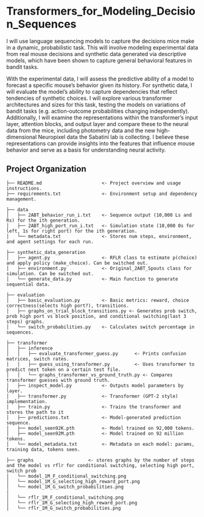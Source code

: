 # Transformers_for_Modeling_Decision_Sequences
I will use language sequencing models to capture the decisions mice make in a dynamic, probabilistic task. This will involve modeling experimental data from real mouse decisions and synthetic data generated via descriptive models, which have been shown to capture general behavioral features in bandit tasks. 

With the experimental data, I will assess the predictive ability of a model to forecast a specific mouse’s behavior given its history. For synthetic data, I will evaluate the model’s ability to capture dependencies that reflect tendencies of synthetic choices. 
I will explore various transformer architectures and sizes for this task, testing the models on variations of bandit tasks (e.g. action-outcome probabilities changing independently). Additionally, I will examine the representations within the transformer’s input layer, attention blocks, and output layer and compare these to the neural data from the mice, including photometry data and the new high-dimensional Neuropixel data the Sabatini lab is collecting. I believe these representations can provide insights into the features that influence mouse behavior and serve as a basis for understanding neural activity.


Project Organization
----------
    ├── README.md                      <- Project overview and usage instructions.
    ├── requirements.txt               <- Environment setup and dependency management.

    ├── data
    │   ├── 2ABT_behavior_run_i.txt    <- Sequence output (10,000 Ls and Rs) for the ith generation.
    │   ├── 2ABT_high_port_run_i.txt   <- Simulation state (10,000 0s for left, 1s for right port) for the ith generation.
    │   └── metadata.txt               <- Stores num steps, environment, and agent settings for each run.

    ├── synthetic_data_generation
    │   ├── agent.py                   <- RFLR class to estimate p(choice) and apply policy (make_choice). Can be switched out.
    │   ├── environment.py             <- Original_2ABT_Spouts class for simulation. Can be switched out.
    │   └── generate_data.py           <- Main function to generate sequential data.

    ├── evaluation
    │   ├── basic_evaluation.py        <- Basic metrics: reward, choice correctness(selects high port?), transitions.
    │   ├── graphs_on_trial_block_transitions.py <- Generates prob switch, prob high port vs block position, and conditional switching(last 3 steps) graphs.
    │   └── switch_probabilities.py    <- Calculates switch percentage in sequences.

    ├── transformer
    │   ├── inference
    │   │   ├── evaluate_transformer_guess.py      <- Prints confusion matrices, switch rates.
    │   │   ├── guess_using_transformer.py         <- Uses transformer to predict next token on a certain test file.
    │   │   └── graphs_transformer_vs_ground_truth.py <- Compares transformer guesses with ground truth.
    │   ├── inspect_model.py           <- Outputs model parameters by layer.
    │   ├── transformer.py             <- Transformer (GPT-2 style) implementation.
    │   ├── train.py                   <- Trains the transformer and stores the path to it
    │   ├── predictions.txt            <- Model-generated prediction sequence.
    │   ├── model_seen92K.pth          <- Model trained on 92,000 tokens.
    │   ├── model_seen92M.pth          <- Model trained on 92 million tokens.
    │   └── model_metadata.txt         <- Metadata on each model: params, training data, tokens seen.

    ├── graphs                    <- stores graphs by the number of steps and the model vs rflr for conditional switching, selecting high port, switch prob
    │   └── model_1M_F_conditional_switching.png
    │   └── model_1M_G_selecting_high_reward_port.png
    │   └── model_1M_G_switch_probabilities.png
    |
    │   └── rflr_1M_F_conditional_switching.png
    │   └── rflr_1M_G_selecting_high_reward_port.png
    │   └── rflr_1M_G_switch_probabilities.png
